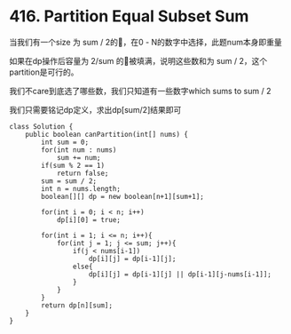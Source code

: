 # 416. Partition Equal Subset Sum

当我们有一个size 为 sum / 2的🎒，在0 - N的数字中选择，此题num本身即重量

如果在dp操作后容量为 2/sum 的🎒被填满，说明这些数和为 sum / 2，这个partition是可行的。

我们不care到底选了哪些数，我们只知道有一些数字which sums to sum / 2

我们只需要铭记dp定义，求出dp\[sum/2]结果即可

```
class Solution {
    public boolean canPartition(int[] nums) {
        int sum = 0;
        for(int num : nums)
            sum += num;
        if(sum % 2 == 1)
            return false;
        sum = sum / 2;
        int n = nums.length;
        boolean[][] dp = new boolean[n+1][sum+1];
        
        for(int i = 0; i < n; i++)
            dp[i][0] = true;
        
        for(int i = 1; i <= n; i++){
            for(int j = 1; j <= sum; j++){
                if(j < nums[i-1])
                    dp[i][j] = dp[i-1][j];
                else{
                    dp[i][j] = dp[i-1][j] || dp[i-1][j-nums[i-1]];
                }
            }
        }
        return dp[n][sum];
    }
}
```
